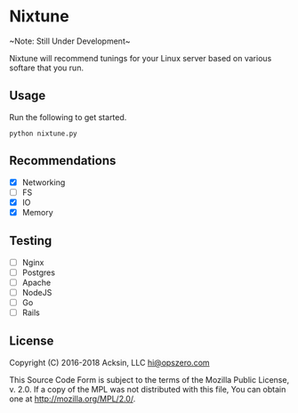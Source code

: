 # Nixtune

~Note: Still Under Development~

Nixtune will recommend tunings for your Linux server based on various
softare that you run.

## Usage

Run the following to get started.

    python nixtune.py
    
## Recommendations

 - [X] Networking
 - [ ] FS
 - [X] IO
 - [X] Memory
 
## Testing

 - [ ] Nginx
 - [ ] Postgres
 - [ ] Apache
 - [ ] NodeJS
 - [ ] Go
 - [ ] Rails
    
## License

Copyright (C) 2016-2018 Acksin, LLC <hi@opszero.com>

This Source Code Form is subject to the terms of the Mozilla Public
License, v. 2.0. If a copy of the MPL was not distributed with this
file, You can obtain one at <http://mozilla.org/MPL/2.0/>.
